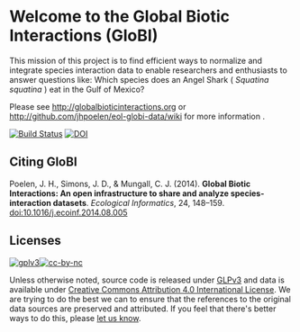 Welcome to the Global Biotic Interactions (GloBI)
======================================

This mission of this project is to find efficient ways to normalize and integrate species interaction data to enable researchers and enthusiasts to answer questions like: Which species does an Angel Shark ( _Squatina squatina_ ) eat in the Gulf of Mexico? 

Please see http://globalbioticinteractions.org or http://github.com/jhpoelen/eol-globi-data/wiki for more information .

[![Build Status](https://travis-ci.org/jhpoelen/eol-globi-data.png)](https://travis-ci.org/jhpoelen/eol-globi-data) [![DOI](https://zenodo.org/badge/2478263.svg)](https://zenodo.org/badge/latestdoi/2478263)

## Citing GloBI

Poelen, J. H., Simons, J. D., & Mungall, C. J. (2014). **Global Biotic Interactions: An open infrastructure to share and analyze species-interaction datasets**. *Ecological Informatics*, 24, 148–159. [doi:10.1016/j.ecoinf.2014.08.005](http://dx.doi.org/10.1016/j.ecoinf.2014.08.005)

## Licenses
[![gplv3](http://www.gnu.org/graphics/gplv3-88x31.png)](http://www.gnu.org/licenses/gpl.html)[![cc-by-nc](http://i.creativecommons.org/l/by/4.0/88x31.png)](http://creativecommons.org/licenses/by/4.0/)

Unless otherwise noted, source code is released under [GLPv3](http://www.gnu.org/licenses/gpl.html) and data is available under [Creative Commons Attribution 4.0 International License](http://creativecommons.org/licenses/by/4.0/). We are trying to do the best we can to ensure that the references to the original data sources are preserved and attributed. If you feel that there's better ways to do this, please [let us know](https://github.com/jhpoelen/eol-globi-data/issues/new).
